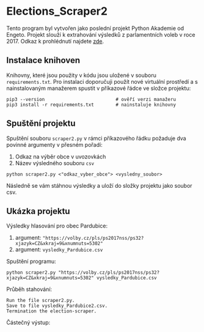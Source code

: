 # Elections_Scraper2
Tento program byl vytvořen jako poslední projekt Python Akademie od Engeto. Projekt slouží k extrahování výsledků z parlamentních voleb v roce 2017. Odkaz k prohlédnutí najdete [zde](https://volby.cz/pls/ps2017nss/ps3?xjazyk=CZ).

## Instalace knihoven
Knihovny, které jsou použity v kódu jsou uložené v souboru `requirements.txt`. Pro instalaci doporučuji použít nové virtuální prostředí a s nainstalovaným manažerem spustit v příkazové řádce ve složce projektu:
```
pip3 --version                          # ověří verzi manažeru
pip3 install -r requirements.txt        # nainstaluje knihovny
```

## Spuštění projektu
Spuštění souboru `scraper2.py` v rámci příkazového řádku požaduje dva povinné argumenty v přesném pořadí:
  1. Odkaz na výběr obce v uvozovkách
  2. Název výsledného souboru `csv`
```
python scraper2.py <"odkaz_vyber_obce"> <vysledny_soubor>
```
Následně se vám stáhnou výsledky a uloží do složky projektu jako soubor csv.

## Ukázka projektu
Výsledky hlasování pro obec Pardubice:
  1. argument: `"https://volby.cz/pls/ps2017nss/ps32?xjazyk=CZ&xkraj=9&xnumnuts=5302"`
  2. argument: `vysledky_Pardubice.csv`

Spuštění programu:

  `python scraper2.py "https://volby.cz/pls/ps2017nss/ps32?xjazyk=CZ&xkraj=9&xnumnuts=5302" vysledky_Pardubice.csv`

Průběh stahování:
```
Run the file scraper2.py.
Save to file vysledky_Pardubice2.csv.
Termination the election-scraper.
```
Částečný výstup:
```

```
